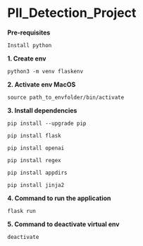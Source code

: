 # PII_Detection_Project

**Pre-requisites**
    
    Install python

**1. Create env**

    python3 -m venv flaskenv

**2. Activate env MacOS**

    source path_to_envfolder/bin/activate

**3. Install dependencies**
  
    pip install --upgrade pip
    
    pip install flask
  
    pip install openai
  
    pip install regex
  
    pip install appdirs
  
    pip install jinja2
    
**4. Command to run the application**

    flask run

**5. Command to deactivate virtual env**

    deactivate
